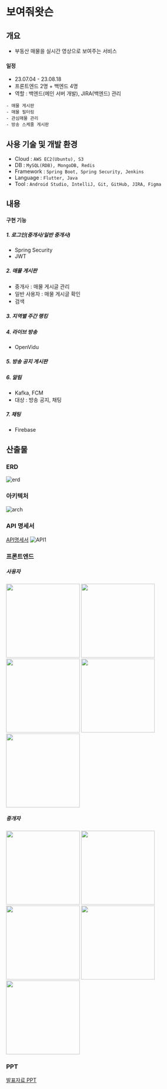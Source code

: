 # 보여줘왓슨
## 개요
- 부동산 매물을 실시간 영상으로 보여주는 서비스

#### 일정
- 23.07.04 - 23.08.18
- 프론트엔드 2명 + 백엔드 4명
- 역할 : 
  백엔드(메인 서버 개발), JIRA(백엔드) 관리
```
- 매물 게시판
- 매물 필터링
- 관심매물 관리
- 방송 스케줄 게시판
```

## 사용 기술 및 개발 환경
- Cloud : ```AWS EC2(Ubuntu), S3```
- DB : ```MySQL(RDB), MongoDB, Redis```
- Framework : ```Spring Boot, Spring Security, Jenkins```
- Language : ```Flutter, Java```
- Tool : ```Android Studio, IntelliJ, Git, GitHub, JIRA, Figma```

## 내용
#### 구현 기능
##### 1.  로그인(중개사/일반 중개사)
- Spring Security
- JWT

##### 2. 매물 게시판
- 중개사 : 매물 게시글 관리
- 일반 사용자 : 매물 게시글 확인
- 검색

##### 3. 지역별 주간 랭킹

##### 4. 라이브 방송
- OpenVidu

##### 5. 방송 공지 게시판

##### 6. 알림
- Kafka, FCM
- 대상 : 방송 공지, 채팅

##### 7. 채팅
- Firebase


## 산출물
### ERD
![erd](readme_assets/erd.PNG)

### 아키텍처
![arch](readme_assets/architecture.png)

### API 명세서
[API명세서](https://docs.google.com/spreadsheets/d/1O8tJik-yb2d7x9Nqm7bvH7MYdZcXFeiq4Sb5f2xZhYU/edit?usp=sharing)
![API1](readme_assets/api1.PNG)

### 프론트엔드
##### 사용자
<div>
<img src="readme_assets/Screenshot_20230818_122901.png" width="200">
<img src="readme_assets/Screenshot_20230818_122937.png" width="200">
<img src="readme_assets/Screenshot_20230818_122957.png" width="200">
<img src="readme_assets/Screenshot_20230818_123012.png" width="200">
<img src="readme_assets/Screenshot_20230818_123020.png" width="200">
</div>

##### 중개자
<div>
<img src="readme_assets/Screenshot_20230818_123219.png" width="200">
<img src="readme_assets/Screenshot_20230818_123101.png" width="200">
<img src="readme_assets/Screenshot_20230818_123126.png" width="200">
<img src="readme_assets/Screenshot_20230818_123200.png" width="200">
<img src="readme_assets/Screenshot_20230818_123210.png" width="200">
</div>

### PPT
[발표자료 PPT](docs/presentation/공통PJT_서울_8반_A803_허주혁.pdf)
